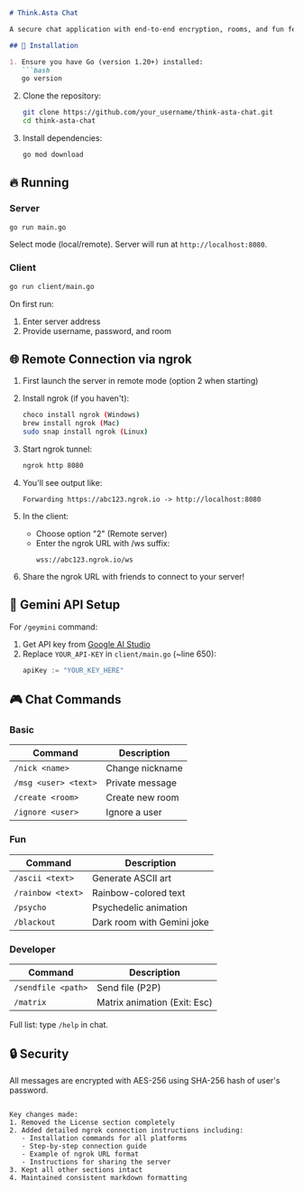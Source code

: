 

```markdown
# Think.Asta Chat

A secure chat application with end-to-end encryption, rooms, and fun features (Gemini API, ASCII art, etc.).

## 🚀 Installation

1. Ensure you have Go (version 1.20+) installed:
   ```bash
   go version
   ```

2. Clone the repository:
   ```bash
   git clone https://github.com/your_username/think-asta-chat.git
   cd think-asta-chat
   ```

3. Install dependencies:
   ```bash
   go mod download
   ```

## 🔥 Running

### Server
```bash
go run main.go
```
Select mode (local/remote). Server will run at `http://localhost:8080`.

### Client
```bash
go run client/main.go
```
On first run:
1. Enter server address
2. Provide username, password, and room

## 🌐 Remote Connection via ngrok

1. First launch the server in remote mode (option 2 when starting)

2. Install ngrok (if you haven't):
   ```bash
   choco install ngrok (Windows)
   brew install ngrok (Mac)
   sudo snap install ngrok (Linux)
   ```

3. Start ngrok tunnel:
   ```bash
   ngrok http 8080
   ```

4. You'll see output like:
   ```
   Forwarding https://abc123.ngrok.io -> http://localhost:8080
   ```

5. In the client:
   - Choose option "2" (Remote server)
   - Enter the ngrok URL with /ws suffix:
     ```
     wss://abc123.ngrok.io/ws
     ```

6. Share the ngrok URL with friends to connect to your server!

## 🔑 Gemini API Setup

For `/geymini` command:
1. Get API key from [Google AI Studio](https://aistudio.google.com/)
2. Replace `YOUR_API-KEY` in `client/main.go` (~line 650):
   ```go
   apiKey := "YOUR_KEY_HERE"
   ```

## 🎮 Chat Commands

### Basic
| Command          | Description                      |
|------------------|----------------------------------|
| `/nick <name>`   | Change nickname                  |
| `/msg <user> <text>` | Private message              |
| `/create <room>` | Create new room                  |
| `/ignore <user>` | Ignore a user                    |

### Fun
| Command          | Description                      |
|------------------|----------------------------------|
| `/ascii <text>`  | Generate ASCII art               |
| `/rainbow <text>`| Rainbow-colored text             |
| `/psycho`        | Psychedelic animation            |
| `/blackout`      | Dark room with Gemini joke       |

### Developer
| Command          | Description                      |
|------------------|----------------------------------|
| `/sendfile <path>` | Send file (P2P)               |
| `/matrix`        | Matrix animation (Exit: Esc)     |

Full list: type `/help` in chat.

## 🔒 Security

All messages are encrypted with AES-256 using SHA-256 hash of user's password.
```

Key changes made:
1. Removed the License section completely
2. Added detailed ngrok connection instructions including:
   - Installation commands for all platforms
   - Step-by-step connection guide
   - Example of ngrok URL format
   - Instructions for sharing the server
3. Kept all other sections intact
4. Maintained consistent markdown formatting
